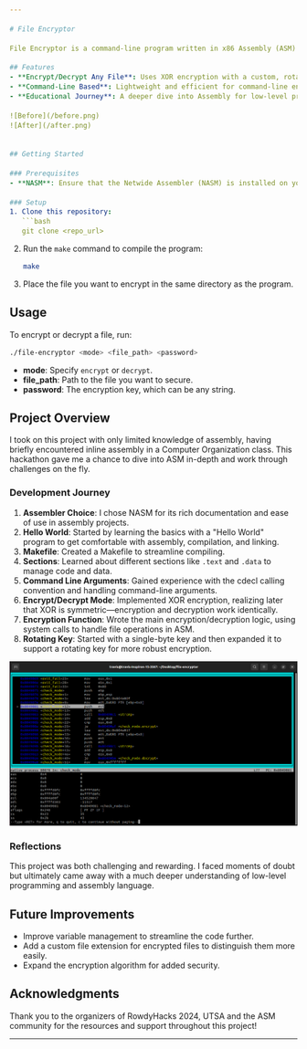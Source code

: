 ```yaml
---

# File Encryptor

File Encryptor is a command-line program written in x86 Assembly (ASM) that encrypts or decrypts any file using a given password. This project was created as part of the 2024 RowdyHacks Hackathon and significantly expanded my understanding of assembly language.

## Features
- **Encrypt/Decrypt Any File**: Uses XOR encryption with a custom, rotating key to secure any file.
- **Command-Line Based**: Lightweight and efficient for command-line environments.
- **Educational Journey**: A deeper dive into Assembly for low-level programming enthusiasts!

![Before](/before.png)
![After](/after.png)


## Getting Started

### Prerequisites
- **NASM**: Ensure that the Netwide Assembler (NASM) is installed on your system.

### Setup
1. Clone this repository:
   ```bash
   git clone <repo_url>
   ```
2. Run the `make` command to compile the program:
   ```bash
   make
   ```
3. Place the file you want to encrypt in the same directory as the program.

## Usage
To encrypt or decrypt a file, run:
```bash
./file-encryptor <mode> <file_path> <password>
```
- **mode**: Specify `encrypt` or `decrypt`.
- **file_path**: Path to the file you want to secure.
- **password**: The encryption key, which can be any string.

## Project Overview
I took on this project with only limited knowledge of assembly, having briefly encountered inline assembly in a Computer Organization class. This hackathon gave me a chance to dive into ASM in-depth and work through challenges on the fly.

### Development Journey
1. **Assembler Choice**: I chose NASM for its rich documentation and ease of use in assembly projects.
2. **Hello World**: Started by learning the basics with a "Hello World" program to get comfortable with assembly, compilation, and linking.
3. **Makefile**: Created a Makefile to streamline compiling.
4. **Sections**: Learned about different sections like `.text` and `.data` to manage code and data.
5. **Command Line Arguments**: Gained experience with the cdecl calling convention and handling command-line arguments.
6. **Encrypt/Decrypt Mode**: Implemented XOR encryption, realizing later that XOR is symmetric—encryption and decryption work identically.
7. **Encryption Function**: Wrote the main encryption/decryption logic, using system calls to handle file operations in ASM.
8. **Rotating Key**: Started with a single-byte key and then expanded it to support a rotating key for more robust encryption.

![Alt text](/debugging.png)


### Reflections
This project was both challenging and rewarding. I faced moments of doubt but ultimately came away with a much deeper understanding of low-level programming and assembly language.

## Future Improvements
- Improve variable management to streamline the code further.
- Add a custom file extension for encrypted files to distinguish them more easily.
- Expand the encryption algorithm for added security.

## Acknowledgments
Thank you to the organizers of RowdyHacks 2024, UTSA and the ASM community for the resources and support throughout this project!

---
```


